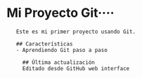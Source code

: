 # Mi Proyecto Git····
       Este es mi primer proyecto usando Git.

       ## Características
       - Aprendiendo Git paso a paso
       
         ## Última actualización
         Editado desde GitHub web interface